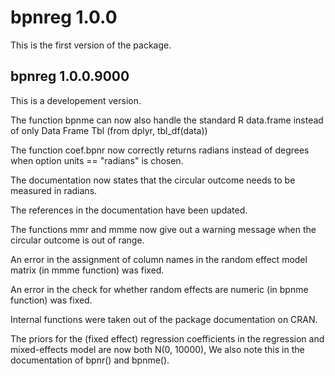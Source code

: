 # bpnreg 1.0.0
This is the first version of the package.

## bpnreg 1.0.0.9000
This is a developement version.

The function bpnme can now also handle the standard R data.frame instead of only Data Frame Tbl (from dplyr, tbl_df(data))

The function coef.bpnr now correctly returns radians instead of degrees when option units == "radians" is chosen.

The documentation now states that the circular outcome needs to be measured in radians.

The references in the documentation have been updated.

The functions mmr and mmme now give out a warning message when the circular outcome is out of range.

An error in the assignment of column names in the random effect model matrix (in mmme function) was fixed.

An error in the check for whether random effects are numeric (in bpnme function) was fixed.

Internal functions were taken out of the package documentation on CRAN.

The priors for the (fixed effect) regression coefficients in the regression and mixed-effects model are now both N(0, 10000), We also note this in the documentation of bpnr() and bpnme(). 
